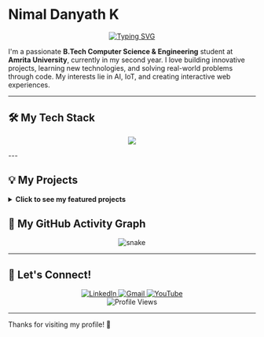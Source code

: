 # Nimal Danyath K

<p align="center">
  <a href="https://github.com/nimal-danyath">
<img src="https://readme-typing-svg.herokuapp.com?font=Fira+Code&size=24&pause=1000&color=00B342&center=true&vCenter=true&width=435&lines=Hi+%F0%9F%91%8B%2C+I'm+Nimal+Danyath+K;A+B.Tech+CSE+Student;Think+outside+the+%7B+%7D." alt="Typing SVG" />  </a>
</p>

I'm a passionate **B.Tech Computer Science & Engineering** student at **Amrita University**, currently in my second year. I love building innovative projects, learning new technologies, and solving real-world problems through code. My interests lie in AI, IoT, and creating interactive web experiences.

---

## 🛠️ My Tech Stack

<p align="center">
  <a href="https://skillicons.dev">
    <img src="https://skillicons.dev/icons?i=python,java,js,html,css,mysql,c,cpp,git,github,vscode,linux,matlab,arduino&perline=7" />
  </a>
</p>
---

## 💡 My Projects

<details>
  <summary><strong>Click to see my featured projects</strong></summary>
  
  ### [Space-Themed Interactive Website](https://github.com/nimal-danyath/the-inspirational-boat)
  > A space-themed website titled *The Inspirational Boat*, designed for learning about black holes, astrophysics, and interactive math-based games. A fun way to explore space with a curious Earth character!

  ### [AI for Disaster Management](https://github.com/nimal-danyath/ai-disaster-management)
  > A technical paper integrating Artificial Intelligence with early warning systems for natural calamities like landslides, incorporating predictive analytics and machine learning.
  
</details>


## 🐍 My GitHub Activity Graph

<p align="center">
  <img src="https://github.com/nimal-danyath/nimal-danyath/blob/output/github-contribution-grid-snake.svg" alt="snake" />
</p>

---

## 📧 Let's Connect!

<p align="center">
  <a href="https://www.linkedin.com/in/nimal-danyath/">
    <img src="https://img.shields.io/badge/LinkedIn-0077B5?style=for-the-badge&logo=linkedin&logoColor=white" alt="LinkedIn"/>
  </a>
  <a href="mailto:nimaldanyathk@gmail.com">
    <img src="https://img.shields.io/badge/Gmail-D14836?style=for-the-badge&logo=gmail&logoColor=white" alt="Gmail"/>
  </a>
  <a href="https://www.youtube.com/c/LetsDoTech">
    <img src="https://img.shields.io/badge/YouTube-FF0000?style=for-the-badge&logo=youtube&logoColor=white" alt="YouTube"/>
  </a>
  <br>
  <img src="https://komarev.com/ghpvc/?username=nimal-danyath&style=flat-square&color=blue" alt="Profile Views"/>
</p>

---
Thanks for visiting my profile! 🚀
